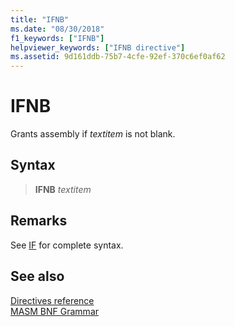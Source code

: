 ```yaml
---
title: "IFNB"
ms.date: "08/30/2018"
f1_keywords: ["IFNB"]
helpviewer_keywords: ["IFNB directive"]
ms.assetid: 9d161ddb-75b7-4cfe-92ef-370c6ef0af62
---
```

# IFNB

Grants assembly if *textitem* is not blank.

## Syntax

> **IFNB** *textitem*

## Remarks

See [IF](../../assembler/masm/if-masm.md) for complete syntax.

## See also

[Directives reference](directives-reference.md)<br/>
[MASM BNF Grammar](masm-bnf-grammar.md)
